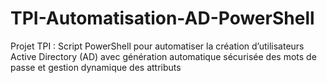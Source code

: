 # TPI-Automatisation-AD-PowerShell
 Projet TPI : Script PowerShell pour automatiser la création d’utilisateurs Active Directory (AD) avec génération automatique sécurisée des mots de passe et gestion dynamique des attributs
